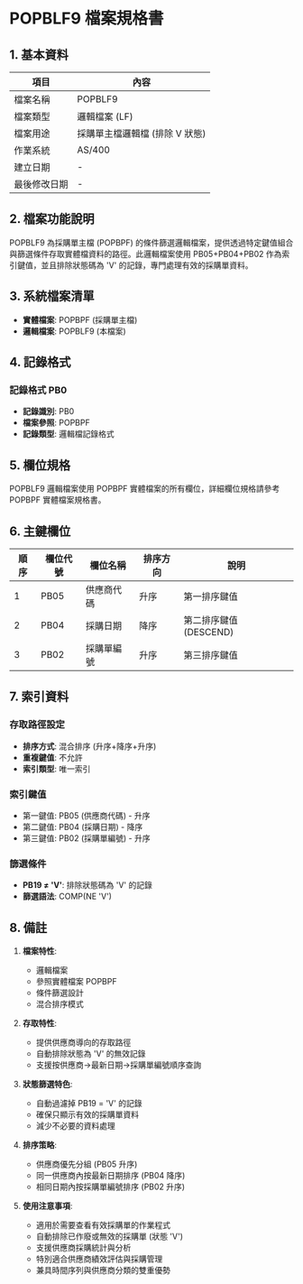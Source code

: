 # POPBLF9 檔案規格書

## 1. 基本資料

| 項目 | 內容 |
|------|------|
| 檔案名稱 | POPBLF9 |
| 檔案類型 | 邏輯檔案 (LF) |
| 檔案用途 | 採購單主檔邏輯檔 (排除 V 狀態) |
| 作業系統 | AS/400 |
| 建立日期 | - |
| 最後修改日期 | - |

## 2. 檔案功能說明

POPBLF9 為採購單主檔 (POPBPF) 的條件篩選邏輯檔案，提供透過特定鍵值組合與篩選條件存取實體檔資料的路徑。此邏輯檔案使用 PB05+PB04+PB02 作為索引鍵值，並且排除狀態碼為 'V' 的記錄，專門處理有效的採購單資料。

## 3. 系統檔案清單

- **實體檔案**: POPBPF (採購單主檔)
- **邏輯檔案**: POPBLF9 (本檔案)

## 4. 記錄格式

### 記錄格式 PB0
- **記錄識別**: PB0
- **檔案參照**: POPBPF
- **記錄類型**: 邏輯檔記錄格式

## 5. 欄位規格

POPBLF9 邏輯檔案使用 POPBPF 實體檔案的所有欄位，詳細欄位規格請參考 POPBPF 實體檔案規格書。

## 6. 主鍵欄位

| 順序 | 欄位代號 | 欄位名稱 | 排序方向 | 說明 |
|------|----------|----------|----------|------|
| 1 | PB05 | 供應商代碼 | 升序 | 第一排序鍵值 |
| 2 | PB04 | 採購日期 | 降序 | 第二排序鍵值 (DESCEND) |
| 3 | PB02 | 採購單編號 | 升序 | 第三排序鍵值 |

## 7. 索引資料

### 存取路徑設定
- **排序方式**: 混合排序 (升序+降序+升序)
- **重複鍵值**: 不允許
- **索引類型**: 唯一索引

### 索引鍵值
- 第一鍵值: PB05 (供應商代碼) - 升序
- 第二鍵值: PB04 (採購日期) - 降序
- 第三鍵值: PB02 (採購單編號) - 升序

### 篩選條件
- **PB19 ≠ 'V'**: 排除狀態碼為 'V' 的記錄
- **篩選語法**: COMP(NE 'V')

## 8. 備註

1. **檔案特性**: 
   - 邏輯檔案
   - 參照實體檔案 POPBPF
   - 條件篩選設計
   - 混合排序模式

2. **存取特性**:
   - 提供供應商導向的存取路徑
   - 自動排除狀態為 'V' 的無效記錄
   - 支援按供應商→最新日期→採購單編號順序查詢

3. **狀態篩選特色**:
   - 自動過濾掉 PB19 = 'V' 的記錄
   - 確保只顯示有效的採購單資料
   - 減少不必要的資料處理

4. **排序策略**:
   - 供應商優先分組 (PB05 升序)
   - 同一供應商內按最新日期排序 (PB04 降序)
   - 相同日期內按採購單編號排序 (PB02 升序)

5. **使用注意事項**:
   - 適用於需要查看有效採購單的作業程式
   - 自動排除已作廢或無效的採購單 (狀態 'V')
   - 支援供應商採購統計與分析
   - 特別適合供應商績效評估與採購管理
   - 兼具時間序列與供應商分類的雙重優勢 